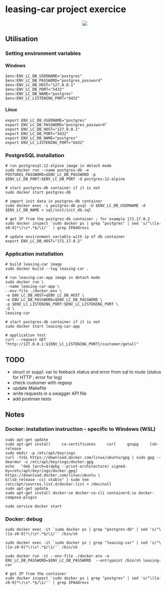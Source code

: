 # leasing-car project exercice



<p align="center">
  <img src="https://user-images.githubusercontent.com/22281217/182313702-d44449a0-b7d9-4cf3-bbf2-e778f4fa29af.png">
</p>



## Utilisation

### Setting environment variables
#### Windows
```
$env:ENV_LC_DB_USERNAME="postgres"
$env:ENV_LC_DB_PASSWORD="postgres_password"
$env:ENV_LC_DB_HOST="127.0.0.1"
$env:ENV_LC_DB_PORT="5432"
$env:ENV_LC_DB_NAME="postgres"
$env:ENV_LC_LISTENING_PORT="6432"
```
#### Linux
```
export ENV_LC_DB_USERNAME="postgres"
export ENV_LC_DB_PASSWORD="postgres_password"
export ENV_LC_DB_HOST="127.0.0.1"
export ENV_LC_DB_PORT="5432"
export ENV_LC_DB_NAME="postgres"
export ENV_LC_LISTENING_PORT="6432"
```

### PostgreSQL installation
```
# run postgresql:12-alpine image in detach mode
sudo docker run --name postgres-db -e POSTGRES_PASSWORD=$ENV_LC_DB_PASSWORD -p $ENV_LC_DB_PORT:$ENV_LC_DB_PORT -d postgres:12-alpine

# start postgres-db container if it is not
sudo docker start postgres-db

# import init data in postgres-db container
sudo docker exec -i postgres-db psql -U $ENV_LC_DB_USERNAME -d $ENV_LC_DB_NAME < sql/init/init_db.sql

# get IP from the postgres-db container ; for example 172.17.0.2
sudo docker inspect `sudo docker ps | grep "postgres" | sed 's/^\([a-z0-9]*\)\s*.*$/\1/'` | grep IPAddress

# update environment variable with ip of db container
export ENV_LC_DB_HOST="172.17.0.2"
```


### Application installation
```
# build leasing-car image
sudo docker build --tag leasing-car .

# run leasing-car-app image in detach mode
sudo docker run \
--name leasing-car-app \
--env-file ./docker.env \
-e ENV_LC_DB_HOST=$ENV_LC_DB_HOST \
-e ENV_LC_DB_PASSWORD=$ENV_LC_DB_PASSWORD \
-p $ENV_LC_LISTENING_PORT:$ENV_LC_LISTENING_PORT \
-d \
leasing-car

# start postgres-db container if it is not
sudo docker start leasing-car-app

# application test
curl --request GET "http://127.0.0.1:${ENV_LC_LISTENING_PORT}/customer/getall"
```



## TODO

* struct or suppl. var to feeback status and error from sql to route (status for HTTP ; error for log)
* check customer with regexp
* update Makefile
* write requests in a swagger API file
* add postman tests



## Notes

### Docker: installation instruction - specific to Windows (WSL)
```
sudo apt-get update
sudo apt-get install     ca-certificates     curl     gnupg     lsb-release
sudo mkdir -p /etc/apt/keyrings
curl -fsSL https://download.docker.com/linux/ubuntu/gpg | sudo gpg --dearmor -o /etc/apt/keyrings/docker.gpg
echo   "deb [arch=$(dpkg --print-architecture) signed-by=/etc/apt/keyrings/docker.gpg] https://download.docker.com/linux/ubuntu \
$(lsb_release -cs) stable" | sudo tee /etc/apt/sources.list.d/docker.list > /dev/null
sudo apt-get update
sudo apt-get install docker-ce docker-ce-cli containerd.io docker-compose-plugin

sudo service docker start
```

### Docker: debug
```
sudo docker exec -it `sudo docker ps | grep "postgres-db" | sed 's/^\([a-z0-9]*\)\s*.*$/\1/'` /bin/sh

sudo docker exec -it `sudo docker ps | grep "leasing-car" | sed 's/^\([a-z0-9]*\)\s*.*$/\1/'` /bin/sh

sudo docker run -it --env-file ./docker.env -e ENV_LC_DB_PASSWORD=$ENV_LC_DB_PASSWORD  --entrypoint /bin/sh leasing-car

# get IP from the container
sudo docker inspect `sudo docker ps | grep "postgres" | sed 's/^\([a-z0-9]*\)\s*.*$/\1/'` | grep IPAddress
```
